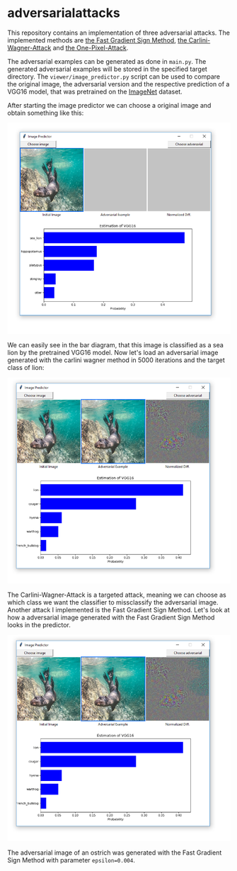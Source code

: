 # adversarialattacks
This repository contains an implementation of three adversarial attacks. The implemented methods are [the Fast Gradient Sign Method](https://arxiv.org/abs/1412.6572), [the Carlini-Wagner-Attack](https://ieeexplore.ieee.org/abstract/document/7958570) and [the One-Pixel-Attack](https://ieeexplore.ieee.org/document/8601309).

The adversarial examples can be generated as done in `main.py`. The generated adversarial examples will be stored in the specified target directory. The `viewer/image_predictor.py` script can be used to compare the original image, the adversarial version and the respective prediction of a VGG16 model, that was pretrained on the [ImageNet](http://www.image-net.org/) dataset.


After starting the image predictor we can choose a original image and obtain something like this:

![After choosing an input image](docs/ressources_readme/selected_original.PNG)

We can easily see in the bar diagram, that this image is classified as a sea lion by the pretrained VGG16 model. Now let's load an adversarial image generated with the carlini wagner method in 5000 iterations and the target class of lion:

![After choosing an adversarial image](docs/ressources_readme/selected_adversarial.PNG)

The Carlini-Wagner-Attack is a targeted attack, meaning we can choose as which class we want the classifier to missclassify the adversarial image. Another attack I implemented is the Fast Gradient Sign Method. Let's look at how a adversarial image generated with the Fast Gradient Sign Method looks in the predictor. 

![After choosing an FGSM adversarial image](docs/ressources_readme/selected_adversarial.PNG)

The adversarial image of an ostrich was generated with the Fast Gradient Sign Method with parameter `epsilon=0.004`.
